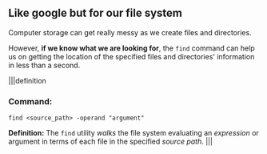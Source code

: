 ## Like google but for our file system

Computer storage can get really messy as we create files and directories. 

However, __if we know what we are looking for__, the `find` command can help us on getting the location of the specified files and directories' information in less than a second.

|||definition
### Command: 

```
find <source_path> -operand "argument"
```
__Definition:__ The `find` utility _walks_ the file system evaluating an _expression_ or argument in terms of each file in the specified _source path_.
|||